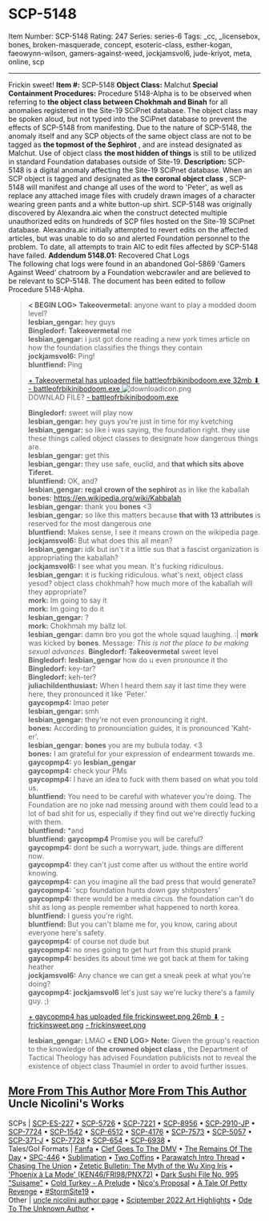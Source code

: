 # SCP-5148
Item Number: SCP-5148
Rating: 247
Series: series-6
Tags: _cc, _licensebox, bones, broken-masquerade, concept, esoteric-class, esther-kogan, faeowynn-wilson, gamers-against-weed, jockjamsvol6, jude-kriyot, meta, online, scp

---

Frickin sweet!
**Item #:** SCP-5148
**Object Class:** Malchut
**Special Containment Procedures:** Procedure 5148-Alpha is to be observed when referring to **the object class between Chokhmah and Binah** for all anomalies registered in the Site-19 SCiPnet database. The object class may be spoken aloud, but not typed into the SCiPnet database to prevent the effects of SCP-5148 from manifesting.
Due to the nature of SCP-5148, the anomaly itself and any SCP objects of the same object class are not to be tagged as **the topmost of the Sephirot** , and are instead designated as Malchut. Use of object class **the most hidden of things** is still to be utilized in standard Foundation databases outside of Site-19.
**Description:** SCP-5148 is a digital anomaly affecting the Site-19 SCiPnet database. When an SCP object is tagged and designated as **the coronal object class** , SCP-5148 will manifest and change all uses of the word to 'Peter', as well as replace any attached image files with crudely drawn images of a character wearing green pants and a white button-up shirt.
SCP-5148 was originally discovered by Alexandra.aic when the construct detected multiple unauthorized edits on hundreds of SCP files hosted on the Site-19 SCiPnet database. Alexandra.aic initially attempted to revert edits on the affected articles, but was unable to do so and alerted Foundation personnel to the problem. To date, all attempts to train AIC to edit files affected by SCP-5148 have failed.
**Addendum 5148.01:** Recovered Chat Logs  
The following chat logs were found in an abandoned GoI-5869 'Gamers Against Weed' chatroom by a Foundation webcrawler and are believed to be relevant to SCP-5148. The document has been edited to follow Procedure 5148-Alpha.
> **< BEGIN LOG>**
> **Takeovermetal:** anyone want to play a modded doom level?  
>  **lesbian_gengar:** hey guys  
>  **Bingledorf:** **Takeovermetal** me  
>  **lesbian_gengar:** i just got done reading a new york times article on how the foundation classifies the things they contain  
>  **jockjamsvol6:** Ping!  
>  **bluntfiend:** Ping  
> 
> [\+ Takeovermetal has uploaded file battleofrbikinibodoom.exe 32mb ⬇](javascript:;)
> [\- battleofrbikinibodoom.exe ](javascript:;)
> ![downloadicon.png](https://scp-wiki.wdfiles.com/local--files/scp-5148/downloadicon.png)  
>  DOWNLAD FILE?
> [\- battleofrbikinibodoom.exe ](javascript:;)
>   
>  **Bingledorf:** sweet will play now  
>  **lesbian_gengar:** hey guys you're just in time for my kvetching  
>  **lesbian_gengar:** so like i was saying, the foundation right. they use these things called object classes to designate how dangerous things are.  
>  **lesbian_gengar:** get this  
>  **lesbian_gengar:** they use safe, euclid, and **that which sits above Tiferet.**  
>  **bluntfiend:** OK, and?  
>  **lesbian_gengar:** **regal crown of the sephirot** as in like the kaballah  
>  **bones:** <https://en.wikipedia.org/wiki/Kabbalah>  
>  **lesbian_gengar:** thank you **bones** <3  
>  **lesbian_gengar:** so like this matters because **that with 13 attributes** is reserved for the most dangerous one  
>  **bluntfiend:** Makes sense, I see it means crown on the wikipedia page.  
>  **jockjamsvol6:** But what does this all mean?  
>  **lesbian_gengar:** idk but isn't it a little sus that a fascist organization is appropriating the kaballah?  
>  **jockjamsvol6:** I see what you mean. It's fucking ridiculous.  
>  **lesbian_gengar:** it is fucking ridiculous. what's next, object class yesod? object class chokhmah? how much more of the kaballah will they appropriate?  
>  **mork:** Im going to say it  
>  **mork:** Im going to do it  
>  **lesbian_gengar:** ?  
>  **mork:** Chokhmah my ballz lol.  
>  **lesbian_gengar:** damn bro you got the whole squad laughing. :| 
> **mork** was kicked by **bones**. Message: _This is not the place to be making sexual advances._
> **Bingledorf:** **Takeovermetal** sweet level  
>  **Bingledorf:** **lesbian_gengar** how do u even pronounce it tho  
>  **Bingledorf:** key-tar?  
>  **Bingledorf:** keh-ter?  
>  **juliachildenthusiast:** When I heard them say it last time they were here, they pronounced it like 'Peter.'  
>  **gaycopmp4:** lmao peter  
>  **lesbian_gengar:** smh  
>  **lesbian_gengar:** they're not even pronouncing it right.  
>  **bones:** According to pronounciation guides, it is pronounced 'Kaht-er'.  
>  **lesbian_gengar:** **bones** you are my bubula today. <3  
>  **bones:** I am grateful for your expression of endearment towards me.  
>  **gaycopmp4:** yo **lesbian_gengar**  
>  **gaycopmp4:** check your PMs  
>  **gaycopmp4:** I have an idea to fuck with them based on what you told us.  
>  **bluntfiend:** You need to be careful with whatever you're doing. The Foundation are no joke nad messing around with them could lead to a lot of bad shit for us, especially if they find out we're directly fucking with them.  
>  **bluntfiend:** *and  
>  **bluntfiend:** **gaycopmp4** Promise you will be careful?  
>  **gaycopmp4:** dont be such a worrywart, jude. things are different now.  
>  **gaycopmp4:** they can't just come after us without the entire world knowing.  
>  **gaycopmp4:** can you imagine all the bad press that would generate?  
>  **gaycopmp4:** 'scp foundation hunts down gay shitposters'  
>  **gaycopmp4:** there would be a media circus. the foundation can't do shit as long as people remember what happened to north korea.  
>  **bluntfiend:** I guess you're right.  
>  **bluntfiend:** But you can't blame me for, you know, caring about everyone here's safety.  
>  **gaycopmp4:** of course not dude but  
>  **gaycopmp4:** no ones going to get hurt from this stupid prank  
>  **gaycopmp4:** besides its about time we got back at them for taking heather  
>  **jockjamsvol6:** Any chance we can get a sneak peek at what you're doing?  
>  **gaycopmp4:** **jockjamsvol6** let's just say we're lucky there's a family guy. ;)  
> 
> [\+ gaycopmp4 has uploaded file frickinsweet.png 26mb ⬇](javascript:;)
> [\- frickinsweet.png](javascript:;)
> [\- frickinsweet.png](javascript:;)
>   
>  **lesbian_gengar:** LMAO 
> **< END LOG>**
> **Note:** Given the group's reaction to the knowledge of **the crowned object class** , the Department of Tactical Theology has advised Foundation publicists not to reveal the existence of object class Thaumiel in order to avoid further issues.
  
  
  

[More From This Author](javascript:;)
[More From This Author](javascript:;)
Uncle Nicolini's Works  
---  
SCPs |  [SCP-ES-227](/scp-es-227) • [SCP-5726](/scp-5726) • [SCP-7221](/scp-7221) • [SCP-8956](/scp-8956) • [SCP-2910-JP](/scp-2910-jp) • [SCP-7724](/scp-7724) • [SCP-1542](/scp-1542) • [SCP-6512](/scp-6512) • [SCP-4176](/scp-4176) • [SCP-7573](/scp-7573) • [SCP-5057](/scp-5057) • [SCP-371-J](/scp-371-j) • [SCP-7728](/scp-7728) • [SCP-654](/scp-654) • [SCP-6938](/scp-6938) •  
Tales/GoI Formats |  [Fanfa](/fanfa) • [Clef Goes To The DMV](/clef-goes-to-the-dmv) • [The Remains Of The Day](/the-remains-of-the-day) • [SPC-446](/spc-446) • [Sublimation](/sublimation) • [Two Coffins](/two-coffins) • [Parawatch Intro Thread](/parawatch-intro-thread) • [Chasing The Union](/chasing-the-union) • [Zetetic Bulletin: The Myth of the Wu Xing Iris](/zetetic-bulletin-wu-xing-iris) • ['Phoenix à La Mode' (KEN46/FRI98/PNX72)](/phoenix-a-la-mode) • [Dark Sushi File No. 995 "Suisame"](/yamizushi-file-no995) • [Cold Turkey - A Prelude](/cold-turkey) • [Nico's Proposal](/nico-proposal) • [A Tale Of Petty Revenge](/a-tale-about-petty-revenge) • [#StormSite19](/stormsite19) •  
Other |  [uncle nicolini author page](/uncle-nicolini-author-page) • [Sciptember 2022 Art Highlights](/sciptember-2022-art) • [Ode To The Unknown Author](/ode-to-the-unknown-author) •